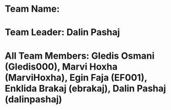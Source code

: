 # Team Name: 
# Team Leader: Dalin Pashaj
# All Team Members: Gledis Osmani (Gledis000), Marvi Hoxha (MarviHoxha), Egin Faja (EF001), Enklida Brakaj (ebrakaj), Dalin Pashaj (dalinpashaj)
